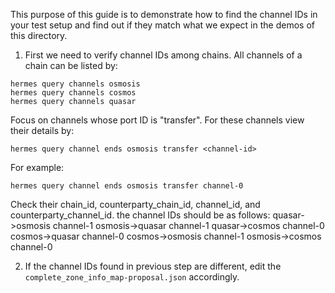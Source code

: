 This purpose of this guide is to demonstrate how to find the channel IDs in your test setup and
find out if they match what we expect in the demos of this directory.

1. First we need to verify channel IDs among chains.
   All channels of a chain can be listed by:
```
hermes query channels osmosis
hermes query channels cosmos
hermes query channels quasar
```
Focus on channels whose port ID is "transfer".
For these channels view their details by:
```
hermes query channel ends osmosis transfer <channel-id>
```
For example:
```
hermes query channel ends osmosis transfer channel-0
```
Check their chain_id, counterparty_chain_id, channel_id, and counterparty_channel_id.
the channel IDs should be as follows:
quasar->osmosis channel-1
osmosis->quasar channel-1
quasar->cosmos  channel-0
cosmos->quasar  channel-0
cosmos->osmosis channel-1
osmosis->cosmos channel-0

2. If the channel IDs found in previous step are different,
    edit the `complete_zone_info_map-proposal.json` accordingly.
